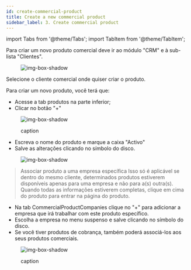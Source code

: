 ```yaml
---
id: create-commercial-product
title: Create a new commercial product
sidebar_label: 3. Create commercial product
---
```


import Tabs from '@theme/Tabs';
import TabItem from '@theme/TabItem';

Para criar um novo produto comercial deve ir ao módulo "CRM" e à sub-lista "Clientes".

<figure>

![img-box-shadow](/img/university/crm/crm-commercialproduct-1.png)

</figure>

Selecione o cliente comercial onde quiser criar o produto.

Para criar um novo produto, você terá que:
- Acesse a tab produtos na parte inferior;
- Clicar no botão "+"

<figure>

![img-box-shadow](/img/university/crm/crm-commercialproduct-2.png)
<figcaption>caption</figcaption>
</figure>

- Escreva o nome do produto e marque a caixa "Activo"
- Salve as alterações clicando no símbolo do disco.

<figure>

![img-box-shadow](/img/university/crm/crm-commercialproduct-3.png)
<figcaption></figcaption>
</figure>

 

>Associar produto a uma empresa específica
>Isso só é aplicável se dentro do mesmo cliente, determinados produtos estiverem disponíveis apenas para uma empresa e não para a(s) outra(s).
Quando todas as informações estiverem completas, clique em cima do produto para entrar na página do produto.

- Na tab CommercialProductCompanies clique no "+" para adicionar a empresa que irá trabalhar com este produto específico.
- Escolha a empresa no menu suspenso e salve clicando no símbolo do disco.
- Se você tiver produtos de cobrança, também poderá associá-los aos seus produtos comerciais.

<figure>

![img-box-shadow](/img/university/crm/crm-commercialproduct-4.png)
<figcaption>caption</figcaption>
</figure>